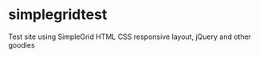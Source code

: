 simplegridtest
==============

Test site using SimpleGrid HTML CSS responsive layout, jQuery and other goodies